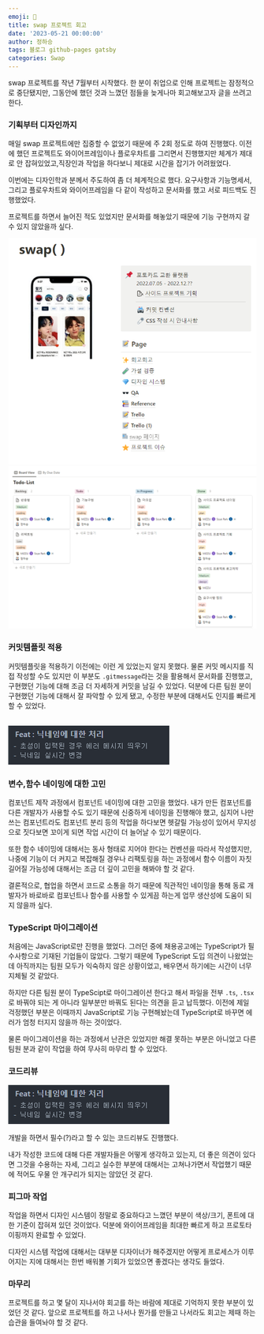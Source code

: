 ```yaml
---
emoji: 🔮
title: swap 프로젝트 회고
date: '2023-05-21 00:00:00'
author: 정하승
tags: 블로그 github-pages gatsby
categories: Swap
---
```


swap 프로젝트를 작년 7월부터 시작했다. 한 분이 취업으로 인해 프로젝트는 잠정적으로 중단됐지만, 그동안에 했던 것과 느꼈던 점들을 늦게나마 회고해보고자 글을 쓰려고 한다.

### 기획부터 디자인까지

매일 swap 프로젝트에만 집중할 수 없었기 때문에 주 2회 정도로 하여 진행했다. 이전에 했던 프로젝트도 와이어프레임이나 플로우차트를 그리면서 진행했지만 체계가 제대로 안 잡혀있었고,직장인과 작업을 하다보니 제대로 시간을 잡기가 어려웠었다.

이번에는 디자인학과 분께서 주도하여 좀 더 체계적으로 했다. 요구사항과 기능명세서, 그리고 플로우차트와 와이어프레임을 다 같이 작성하고 문서화를 했고 서로 피드백도 진행했었다.

프로젝트를 하면서 늘어진 적도 있었지만 문서화를 해놓았기 때문에 기능 구현까지 갈 수 있지 않았을까 싶다.

<img src='../../assets/swap1.png' alt='swap' />
<br/>
<img src='../../assets/swap2.png' alt='swap'/>

### 커밋템플릿 적용

커밋템플릿을 적용하기 이전에는 이런 게 있었는지 알지 못했다. 물론 커밋 메시지를 직접 작성할 수도 있지만 이 부분도 `.gitmessage`라는 것을 활용해서 문서화를 진행했고, 구현했던 기능에 대해 조금 더 자세하게 커밋을 남길 수 있었다. 덕분에 다른 팀원 분이 구현했던 기능에 대해서 잘 파악할 수 있게 됐고, 수정한 부분에 대해서도 인지를 빠르게 할 수 있었다.

<br/>
<img src='../../assets/commitmessage.png' alt='commit' />
<br/>

### 변수,함수 네이밍에 대한 고민

컴포넌트 제작 과정에서 컴포넌트 네이밍에 대한 고민을 했었다. 내가 만든 컴포넌트를 다른 개발자가 사용할 수도 있기 때문에 신중하게 네이밍을 진행해야 했고, 심지어 나만 쓰는 컴포넌트라도 컴포넌트 분리 등의 작업을 하다보면 헷갈릴 가능성이 있어서 무지성으로 짓다보면 꼬이게 되면 작업 시간이 더 늘어날 수 있기 때문이다.

또한 함수 네이밍에 대해서는 동사 형태로 지어야 한다는 컨벤션을 따라서 작성했지만, 나중에 기능이 더 커지고 복잡해질 경우나 리팩토링을 하는 과정에서 함수 이름이 자칫 길어질 가능성에 대해서는 조금 더 깊이 고민을 해봐야 할 것 같다.

결론적으로, 협업을 하면서 코드로 소통을 하기 때문에 직관적인 네이밍을 통해 동료 개발자가 바로바로 컴포넌트나 함수를 사용할 수 있게끔 하는게 업무 생산성에 도움이 되지 않을까 싶다.

### TypeScript 마이그레이션

처음에는 JavaScript로만 진행을 했었다. 그러던 중에 채용공고에는 TypeScript가 필수사항으로 기재된 기업들이 많았다. 그렇기 때문에 TypeScript 도입 의견이 나왔었는데 아직까지는 팀원 모두가 익숙하지 않은 상황이었고, 배우면서 하기에는 시간이 너무 지체될 것 같았다.

하지만 다른 팀원 분이 TypeScipt로 마이그레이션 한다고 해서 파일을 전부 `.ts`, `.tsx` 로 바꿔야 되는 게 아니라 일부분만 바꿔도 된다는 의견을 듣고 납득했다. 이전에 제일 걱정했던 부분은 이때까지 JavaScript로 기능 구현해놨는데 TypeScript로 바꾸면 에러가 엄청 터지지 않을까 하는 것이었다.

물론 마이그레이션을 하는 과정에서 난관은 있었지만 해결 못하는 부분은 아니었고 다른 팀원 분과 같이 작업을 하여 무사히 마무리 할 수 있었다.

### 코드리뷰

<img src='../../assets/commitmessage.png' alt='codereview' />
<br/>

개발을 하면서 필수(?)라고 할 수 있는 코드리뷰도 진행했다.

내가 작성한 코드에 대해 다른 개발자들은 어떻게 생각하고 있는지, 더 좋은 의견이 있다면 그것을 수용하는 자세, 그리고 실수한 부분에 대해서는 고쳐나가면서 작업했기 때문에 적어도 우물 안 개구리가 되지는 않았던 것 같다.

### 피그마 작업

작업을 하면서 디자인 시스템이 정말로 중요하다고 느꼈던 부분이 색상/크기, 폰트에 대한 기준이 잡혀져 있던 것이었다. 덕분에 와이어프레임을 최대한 빠르게 하고 프로토타이핑까지 완료할 수 있었다.

디자인 시스템 작업에 대해서는 대부분 디자이너가 해주겠지만 어떻게 프로세스가 이루어지는 지에 대해서는 한번 배워볼 기회가 있었으면 좋겠다는 생각도 들었다.

### 마무리

프로젝트를 하고 몇 달이 지나서야 회고를 하는 바람에 제대로 기억하지 못한 부분이 있었던 것 같다. 앞으로 프로젝트를 하고 나서나 뭔가를 만들고 나서라도 회고는 제때 하는 습관을 들여놔야 할 것 같다.
